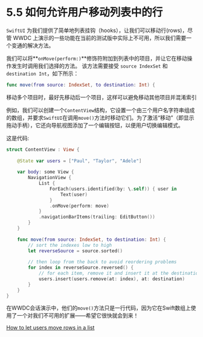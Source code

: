 # 5.5 如何允许用户移动列表中的行

`SwiftUI` 为我们提供了简单地列表挂钩（hooks），让我们可以移动行\(rows\)，尽管 WWDC 上演示的一些功能在当前的测试版中实际上不可用，所以我们需要一个变通的解决方法。

我们可以将**`onMove(perform:)`**修饰符附加到列表中的项目，并让它在移动操作发生时调用我们选择的方法。 该方法需要接受 `source IndexSet` 和 `destination Int`，如下所示：

```swift
func move(from source: IndexSet, to destination: Int) {
```

移动多个项目时，最好先移动后一个项目，这样可以避免移动其他项目并混淆索引

例如，我们可以创建一个`ContentView`结构，它设置一个由三个用户名字符串组成的数组，并要求`SwiftUI`在调用`move()`方法时移动它们。为了激活“移动”（即显示拖动手柄），它还向导航视图添加了一个编辑按钮，以便用户切换编辑模式。

这是代码:

```swift
struct ContentView : View {
    
    @State var users = ["Paul", "Taylor", "Adele"]
    
    var body: some View {
        NavigationView {
            List {
                ForEach(users.identified(by: \.self)) { user in
                    Text(user)
                }
                .onMove(perform: move)
            }
            .navigationBarItems(trailing: EditButton())
        }
    }
    
    func move(from source: IndexSet, to destination: Int) {
        // sort the indexes low to high
        let reverseSource = source.sorted()
        
        // then loop from the back to avoid reordering problems
        for index in reverseSource.reversed() {
            // for each item, remove it and insert it at the destination
            users.insert(users.remove(at: index), at: destination)
        }
    }
}
```

在WWDC会话演示中，他们的`move()`方法只是一行代码，因为它在Swift数组上使用了一个对我们不可用的扩展——希望它很快就会到来！

[How to let users move rows in a list](https://www.hackingwithswift.com/quick-start/swiftui/how-to-let-users-move-rows-in-a-list)

